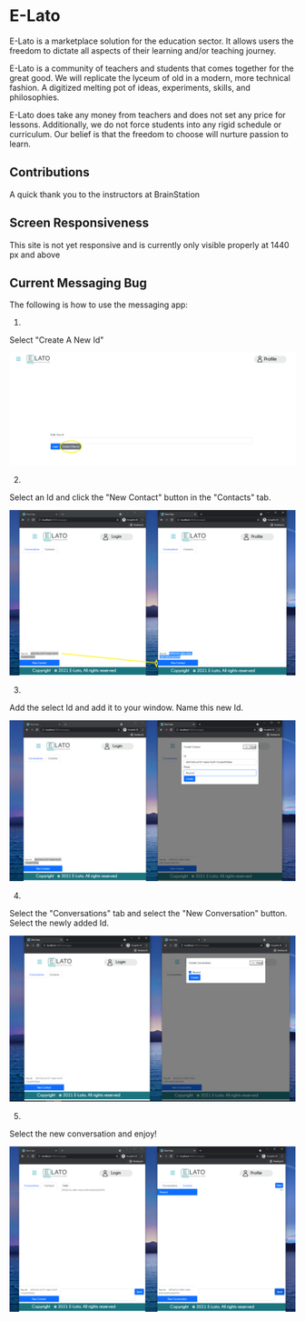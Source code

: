 # E-Lato

E-Lato is a marketplace solution for the education sector. It allows users the freedom to dictate all aspects of their learning and/or teaching journey. 

E-Lato is a community of teachers and students that comes together for the great good. We will replicate the lyceum of old in a modern, more technical fashion. A digitized melting pot of ideas, experiments, skills, and philosophies.

E-Lato does take any money from teachers and does not set any price for lessons. Additionally, we do not force students into any rigid schedule or curriculum. Our belief is that the freedom to choose will nurture passion to learn.

## Contributions

A quick thank you to the instructors at BrainStation 

## Screen Responsiveness

This site is not yet responsive and is currently only visible properly at 1440 px and above

## Current Messaging Bug

The following is how to use the messaging app:

1)

Select "Create A New Id"

![Step 1](/images/Messaging1.PNG "Step 1")

2)

Select an Id and click the "New Contact" button in the "Contacts" tab.

![Step 2](/images/Messaging2.PNG "Step 2")

3)

Add the select Id and add it to your window. Name this new Id.

![Step 3](/images/Messaging3.PNG "Step 3")

4)

Select the "Conversations" tab and select the "New Conversation" button. Select the newly added Id.

![Step 4](/images/Messaging4.PNG "Step 4")

5)

Select the new conversation and enjoy!

![Step 5](/images/Messaging5.PNG "Step 5")
